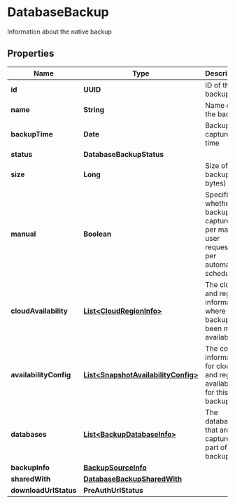 

# DatabaseBackup

Information about the native backup

## Properties

Name | Type | Description | Notes
------------ | ------------- | ------------- | -------------
**id** | **UUID** | ID of the backup |  [optional]
**name** | **String** | Name of the backup |  [optional]
**backupTime** | **Date** | Backup capture time |  [optional]
**status** | **DatabaseBackupStatus** |  |  [optional]
**size** | **Long** | Size of this backup (in bytes) |  [optional]
**manual** | **Boolean** | Specifies whether the backup is captured as per manual user request or per automated schedule |  [optional]
**cloudAvailability** | [**List&lt;CloudRegionInfo&gt;**](CloudRegionInfo.md) | The cloud and region information where this backup has been made available at |  [optional]
**availabilityConfig** | [**List&lt;SnapshotAvailabilityConfig&gt;**](SnapshotAvailabilityConfig.md) | The config information for cloud and region availability for this backup |  [optional]
**databases** | [**List&lt;BackupDatabaseInfo&gt;**](BackupDatabaseInfo.md) | The databases that are captured as part of this backup |  [optional]
**backupInfo** | [**BackupSourceInfo**](BackupSourceInfo.md) |  |  [optional]
**sharedWith** | [**DatabaseBackupSharedWith**](DatabaseBackupSharedWith.md) |  |  [optional]
**downloadUrlStatus** | **PreAuthUrlStatus** |  |  [optional]



